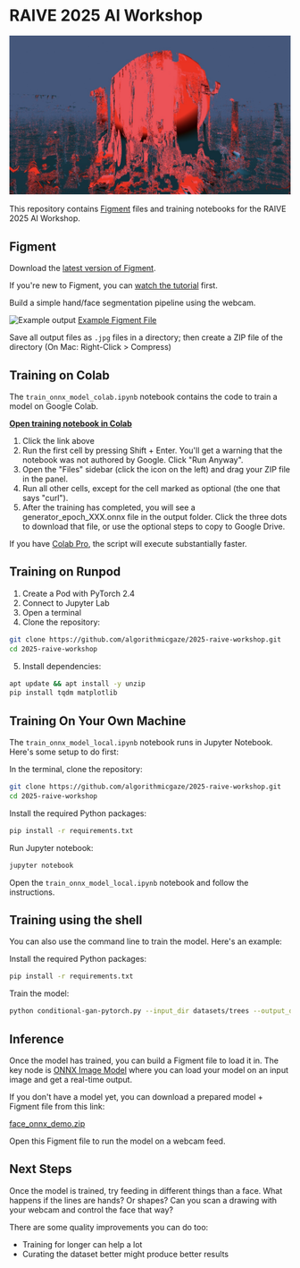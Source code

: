 # RAIVE 2025 AI Workshop

![Banner](.github/hero-image.jpg)

This repository contains [Figment](https://figmentapp.com/) files and training notebooks for the RAIVE 2025 AI Workshop.

## Figment

Download the [latest version of Figment](https://figmentapp.com/download/).

If you're new to Figment, you can [watch the tutorial](https://figmentapp.com/docs/tutorials/getting-started) first.

Build a simple hand/face segmentation pipeline using the webcam.

![Example output](.github/figment-segmentation-result.jpg)
[Example Figment File](figment/face_segmentation_webcam.fgmt)

Save all output files as `.jpg` files in a directory; then create a ZIP file of the directory (On Mac: Right-Click > Compress)

## Training on Colab

The `train_onnx_model_colab.ipynb` notebook contains the code to train a model on Google Colab.

**[Open training notebook in Colab](https://colab.research.google.com/github/algorithmicgaze/2025-raive-workshop/blob/main/train_onnx_model_colab.ipynb)**

1. Click the link above
2. Run the first cell by pressing Shift + Enter. You'll get a warning that the notebook was not authored by Google. Click "Run Anyway".
3. Open the "Files" sidebar (click the icon on the left) and drag your ZIP file in the panel.
4. Run all other cells, except for the cell marked as optional (the one that says "curl").
5. After the training has completed, you will see a generator_epoch_XXX.onnx file in the output folder. Click the three dots to download that file, or use the optional steps to copy to Google Drive.

If you have [Colab Pro](https://colab.research.google.com/signup/pricing), the script will execute substantially faster.

## Training on Runpod

1. Create a Pod with PyTorch 2.4
2. Connect to Jupyter Lab
3. Open a terminal
4. Clone the repository:

```bash
git clone https://github.com/algorithmicgaze/2025-raive-workshop.git
cd 2025-raive-workshop
```

5. Install dependencies:

```bash
apt update && apt install -y unzip
pip install tqdm matplotlib
```

## Training On Your Own Machine

The `train_onnx_model_local.ipynb` notebook runs in Jupyter Notebook. Here's some setup to do first:

In the terminal, clone the repository:

```bash
git clone https://github.com/algorithmicgaze/2025-raive-workshop.git
cd 2025-raive-workshop
```

Install the required Python packages:

```bash
pip install -r requirements.txt
```

Run Jupyter notebook:

```bash
jupyter notebook
```

Open the `train_onnx_model_local.ipynb` notebook and follow the instructions.

## Training using the shell

You can also use the command line to train the model. Here's an example:

Install the required Python packages:

```bash
pip install -r requirements.txt
```

Train the model:

```bash
python conditional-gan-pytorch.py --input_dir datasets/trees --output_dir output --epochs 100
```

## Inference

Once the model has trained, you can build a Figment file to load it in. The key node is [ONNX Image Model](https://figmentapp.com/docs/nodes/onnx-image-model) where you can load your model on an input image and get a real-time output.

If you don't have a model yet, you can download a prepared model + Figment file from this link:

[face_onnx_demo.zip](https://algorithmicgaze.s3.amazonaws.com/workshops/2024-raive/models/faces_segmented/face_onnx_demo.zip)

Open this Figment file to run the model on a webcam feed.

## Next Steps

Once the model is trained, try feeding in different things than a face. What happens if the lines are hands? Or shapes? Can you scan a drawing with your webcam and control the face that way?

There are some quality improvements you can do too:

- Training for longer can help a lot
- Curating the dataset better might produce better results
